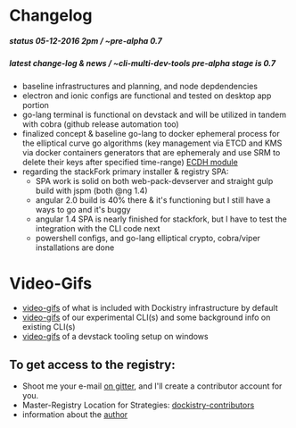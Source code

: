 # Changelog
##### status 05-12-2016 2pm / ~pre-alpha 0.7

##### latest change-log & news / ~cli-multi-dev-tools pre-alpha stage is 0.7
- baseline infrastructures and planning, and node depdendencies
- electron and ionic configs are functional and tested on desktop app portion
- go-lang terminal is functional on devstack and will be utilized in tandem with cobra (github release automation too)
- finalized concept & baseline go-lang to docker ephemeral process for the elliptical curve go algorithms (key management via ETCD and KMS via docker containers generators that are ephemeraly and use SRM to delete their keys after specified time-range)  [ECDH module](https://labs.stackfork.com:2003/dockistry/cryptodev-ephemeral-ecdh)
- regarding the stackFork primary installer & registry SPA:
  - SPA work is solid on both web-pack-devserver and straight gulp build with jspm (both @ng 1.4)
  - angular 2.0 build is 40% there & it's functioning but I still have a ways to go and it's buggy
  - angular 1.4 SPA is nearly finished for stackfork, but I have to test the integration with the CLI code next
  - powershell configs, and go-lang elliptical crypto, cobra/viper installations are done

# Video-Gifs
- [video-gifs](https://github.com/forktheweb/dockistry/blob/master/docs-infrastructure-packages.md) of what is included with Dockistry infrastructure by default
- [video-gifs](https://github.com/forktheweb/dockistry/blob/master/docs-experimental-cli.md) of our experimental CLI(s) and some background info on existing CLI(s)
- [video-gifs](https://github.com/forktheweb/dockistry/blob/master/dockistry-cli.md) of a devstack tooling setup on windows

## To get access to the registry:
- Shoot me your e-mail [on gitter](https://gitter.im/forktheweb/dockistry), and I'll create a contributor account for you. 
- Master-Registry Location for Strategies: [dockistry-contributors](https://labs.stackfork.com:2003/)  
- information about the [author](https://labs.stackfork.com:2003/dockistry-contributors/cho/blob/master/resume/resume-coverletter.md)
 

